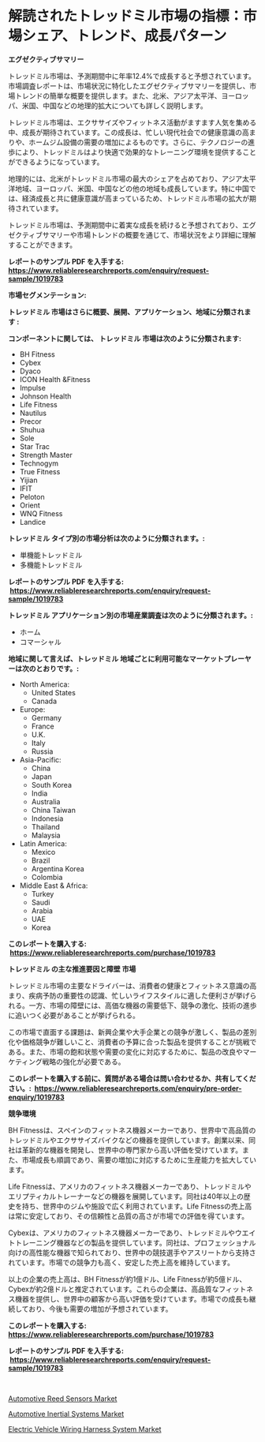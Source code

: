 <p><h1>解読されたトレッドミル市場の指標：市場シェア、トレンド、成長パターン</h1></p><p><strong>エグゼクティブサマリー</strong></p>
<p><p>トレッドミル市場は、予測期間中に年率12.4%で成長すると予想されています。市場調査レポートは、市場状況に特化したエグゼクティブサマリーを提供し、市場トレンドの簡単な概要を提供します。また、北米、アジア太平洋、ヨーロッパ、米国、中国などの地理的拡大についても詳しく説明します。</p><p>トレッドミル市場は、エクササイズやフィットネス活動がますます人気を集める中、成長が期待されています。この成長は、忙しい現代社会での健康意識の高まりや、ホームジム設備の需要の増加によるものです。さらに、テクノロジーの進歩により、トレッドミルはより快適で効果的なトレーニング環境を提供することができるようになっています。</p><p>地理的には、北米がトレッドミル市場の最大のシェアを占めており、アジア太平洋地域、ヨーロッパ、米国、中国などの他の地域も成長しています。特に中国では、経済成長と共に健康意識が高まっているため、トレッドミル市場の拡大が期待されています。</p><p>トレッドミル市場は、予測期間中に着実な成長を続けると予想されており、エグゼクティブサマリーや市場トレンドの概要を通じて、市場状況をより詳細に理解することができます。</p></p>
<p><strong>レポートのサンプル PDF を入手する: <a href="https://www.reliableresearchreports.com/enquiry/request-sample/1019783">https://www.reliableresearchreports.com/enquiry/request-sample/1019783</a></strong></p>
<p><strong>市場セグメンテーション:</strong></p>
<p><strong> トレッドミル 市場はさらに概要、展開、アプリケーション、地域に分類されます :</strong></p>
<p><strong>コンポーネントに関しては、 トレッドミル 市場は次のように分類されます: &nbsp;</strong></p>
<p><ul><li>BH Fitness</li><li>Cybex</li><li>Dyaco</li><li>ICON Health &Fitness</li><li>Impulse</li><li>Johnson Health</li><li>Life Fitness</li><li>Nautilus</li><li>Precor</li><li>Shuhua</li><li>Sole</li><li>Star Trac</li><li>Strength Master</li><li>Technogym</li><li>True Fitness</li><li>Yijian</li><li>IFIT</li><li>Peloton</li><li>Orient</li><li>WNQ Fitness</li><li>Landice</li></ul></p>
<p><strong> トレッドミル タイプ別の市場分析は次のように分類されます。:</strong></p>
<p><ul><li>単機能トレッドミル</li><li>多機能トレッドミル</li></ul></p>
<p><strong>レポートのサンプル PDF を入手する: &nbsp;<a href="https://www.reliableresearchreports.com/enquiry/request-sample/1019783">https://www.reliableresearchreports.com/enquiry/request-sample/1019783</a></strong></p>
<p><strong> トレッドミル アプリケーション別の市場産業調査は次のように分類されます。:</strong></p>
<p><ul><li>ホーム</li><li>コマーシャル</li></ul></p>
<p><strong>地域に関して言えば、トレッドミル 地域ごとに利用可能なマーケットプレーヤーは次のとおりです。:</strong></p>
<p><ul>
    <li>
        North America:
        <ul>
            <li>United States</li>
            <li>Canada</li>
        </ul>
    </li>
    <li>
        Europe:
        <ul>
            <li>Germany</li>
            <li>France</li>
            <li>U.K.</li>
            <li>Italy</li>
            <li>Russia</li>
        </ul>
    </li>
    <li>
        Asia-Pacific:
        <ul>
            <li>China</li>
            <li>Japan</li>
            <li>South Korea</li>
            <li>India</li>
            <li>Australia</li>
            <li>China Taiwan</li>
            <li>Indonesia</li>
            <li>Thailand</li>
            <li>Malaysia</li>
        </ul>
    </li>
    <li>
        Latin America:
        <ul>
            <li>Mexico</li>
            <li>Brazil</li>
            <li>Argentina Korea</li>
            <li>Colombia</li>
        </ul>
    </li>
    <li>
        Middle East & Africa:
        <ul>
            <li>Turkey</li>
            <li>Saudi</li>
            <li>Arabia</li>
            <li>UAE</li>
            <li>Korea</li>
        </ul>
    </li>
    </ul></p>
<p><strong>このレポートを購入する: &nbsp;<a href="https://www.reliableresearchreports.com/purchase/1019783">https://www.reliableresearchreports.com/purchase/1019783</a></strong></p>
<p><strong>トレッドミル の主な推進要因と障壁 市場</strong></p>
<p><p>トレッドミル市場の主要なドライバーは、消費者の健康とフィットネス意識の高まり、疾病予防の重要性の認識、忙しいライフスタイルに適した便利さが挙げられる。一方、市場の障壁には、高価な機器の需要低下、競争の激化、技術の進歩に追いつく必要があることが挙げられる。</p><p>この市場で直面する課題は、新興企業や大手企業との競争が激しく、製品の差別化や価格競争が難しいこと、消費者の予算に合った製品を提供することが挑戦である。また、市場の飽和状態や需要の変化に対応するために、製品の改良やマーケティング戦略の強化が必要である。</p></p>
<p><strong>このレポートを購入する前に、質問がある場合は問い合わせるか、共有してください。:&nbsp; <a href="https://www.reliableresearchreports.com/enquiry/pre-order-enquiry/1019783">https://www.reliableresearchreports.com/enquiry/pre-order-enquiry/1019783</a></strong></p>
<p><strong>競争環境</strong></p>
<p><p>BH Fitnessは、スペインのフィットネス機器メーカーであり、世界中で高品質のトレッドミルやエクササイズバイクなどの機器を提供しています。創業以来、同社は革新的な機器を開発し、世界中の専門家から高い評価を受けています。また、市場成長も順調であり、需要の増加に対応するために生産能力を拡大しています。</p><p>Life Fitnessは、アメリカのフィットネス機器メーカーであり、トレッドミルやエリプティカルトレーナーなどの機器を展開しています。同社は40年以上の歴史を持ち、世界中のジムや施設で広く利用されています。Life Fitnessの売上高は常に安定しており、その信頼性と品質の高さが市場での評価を得ています。</p><p>Cybexは、アメリカのフィットネス機器メーカーであり、トレッドミルやウエイトトレーニング機器などの製品を提供しています。同社は、プロフェッショナル向けの高性能な機器で知られており、世界中の競技選手やアスリートから支持されています。市場での競争力も高く、安定した売上高を維持しています。</p><p>以上の企業の売上高は、BH Fitnessが約1億ドル、Life Fitnessが約5億ドル、Cybexが約2億ドルと推定されています。これらの企業は、高品質なフィットネス機器を提供し、世界中の顧客から高い評価を受けています。市場での成長も継続しており、今後も需要の増加が予想されています。</p></p>
<p><strong>このレポートを購入する: &nbsp; <a href="https://www.reliableresearchreports.com/purchase/1019783">https://www.reliableresearchreports.com/purchase/1019783</a></strong></p>
<p><strong>レポートのサンプル PDF を入手する: &nbsp;<a href="https://www.reliableresearchreports.com/enquiry/request-sample/1019783">https://www.reliableresearchreports.com/enquiry/request-sample/1019783</a></strong><strong></strong></p>
<p>&nbsp;</p>
<p><p><a href="https://github.com/Sinjinluong3e0awx2m195k76/Market-Research-Report-List-1/blob/main/automotive-reed-sensors-market.md">Automotive Reed Sensors Market</a></p><p><a href="https://github.com/CliffMedina6/Market-Research-Report-List-3/blob/main/automotive-inertial-systems-market.md">Automotive Inertial Systems Market</a></p><p><a href="https://github.com/provorikovar/Market-Research-Report-List-3/blob/main/electric-vehicle-wiring-harness-system-market.md">Electric Vehicle Wiring Harness System Market</a></p></p>